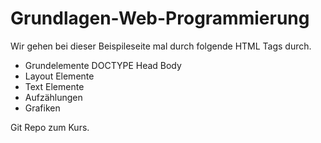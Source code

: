 # Grundlagen-Web-Programmierung

Wir gehen bei dieser Beispileseite mal durch folgende HTML Tags durch.

- Grundelemente DOCTYPE Head Body
- Layout Elemente
- Text Elemente
- Aufzählungen
- Grafiken

Git Repo zum Kurs.
